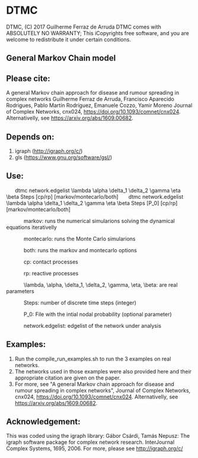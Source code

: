 # DTMC

DTMC,  (C) 2017  Guilherme Ferraz de Arruda
DTMC comes with ABSOLUTELY NO WARRANTY;
This iCopyrights free software, and you are welcome to redistribute it under certain conditions.

## General Markov Chain model

## Please cite:
A general Markov chain approach for disease and rumour spreading in complex networks
Guilherme Ferraz de Arruda, Francisco Aparecido Rodrigues, Pablo Martín Rodríguez, Emanuele Cozzo, Yamir Moreno
Journal of Complex Networks, cnx024, https://doi.org/10.1093/comnet/cnx024.
Alternativelly, see https://arxiv.org/abs/1609.00682.

## Depends on:
  1. igraph (http://igraph.org/c/)
  2. gls (https://www.gnu.org/software/gsl/)

## Use:
&nbsp;&nbsp;&nbsp;&nbsp;&nbsp;&nbsp;dtmc network.edgelist \lambda \alpha \delta_1 \delta_2 \gamma \eta \beta Steps [cp/rp] [markov/montecarlo/both] 
&nbsp;&nbsp;&nbsp;&nbsp;&nbsp;&nbsp;dtmc network.edgelist \lambda \alpha \delta_1 \delta_2 \gamma \eta \beta Steps [P_0] [cp/rp] [markov/montecarlo/both] 
<p>&nbsp;&nbsp;&nbsp;&nbsp;&nbsp;&nbsp;&nbsp;&nbsp;&nbsp;&nbsp;&nbsp;&nbsp;markov: runs the numerical simularions solving the dynamical equations iterativelly <br/>
<p>&nbsp;&nbsp;&nbsp;&nbsp;&nbsp;&nbsp;&nbsp;&nbsp;&nbsp;&nbsp;&nbsp;&nbsp;montecarlo: runs the Monte Carlo simularions <br/>
<p>&nbsp;&nbsp;&nbsp;&nbsp;&nbsp;&nbsp;&nbsp;&nbsp;&nbsp;&nbsp;&nbsp;&nbsp;both: runs the markov and montecarlo options <br/>
<p>&nbsp;&nbsp;&nbsp;&nbsp;&nbsp;&nbsp;&nbsp;&nbsp;&nbsp;&nbsp;&nbsp;&nbsp;cp: contact processes <br/>
<p>&nbsp;&nbsp;&nbsp;&nbsp;&nbsp;&nbsp;&nbsp;&nbsp;&nbsp;&nbsp;&nbsp;&nbsp;rp: reactive processes <br/>
<p>&nbsp;&nbsp;&nbsp;&nbsp;&nbsp;&nbsp;&nbsp;&nbsp;&nbsp;&nbsp;&nbsp;&nbsp;\lambda, \alpha, \delta_1, \delta_2, \gamma, \eta, \beta: are real parameters <br/>
<p>&nbsp;&nbsp;&nbsp;&nbsp;&nbsp;&nbsp;&nbsp;&nbsp;&nbsp;&nbsp;&nbsp;&nbsp;Steps: number of discrete time steps (integer) <br/>
<p>&nbsp;&nbsp;&nbsp;&nbsp;&nbsp;&nbsp;&nbsp;&nbsp;&nbsp;&nbsp;&nbsp;&nbsp;P_0: File with the intial nodal probability (optional parameter) <br/>
<p>&nbsp;&nbsp;&nbsp;&nbsp;&nbsp;&nbsp;&nbsp;&nbsp;&nbsp;&nbsp;&nbsp;&nbsp;network.edgelist: edgelist of the network under analysis <br/>

## Examples:
  1. Run the compile_run_examples.sh to run the 3 examples on real networks. 
  2. The networks used in those examples were also provided here and their appropriate citation are given on the paper.
  3. For more, see "A general Markov chain approach for disease and rumour spreading in complex networks", Journal of Complex Networks, cnx024, https://doi.org/10.1093/comnet/cnx024. Alternativelly, see https://arxiv.org/abs/1609.00682.

## Acknowledgement:
  This was coded using the igraph library:
  Gábor Csárdi, Tamás Nepusz: The igraph software package for complex network research. InterJournal
  Complex Systems, 1695, 2006.  For more, please see http://igraph.org/c/

